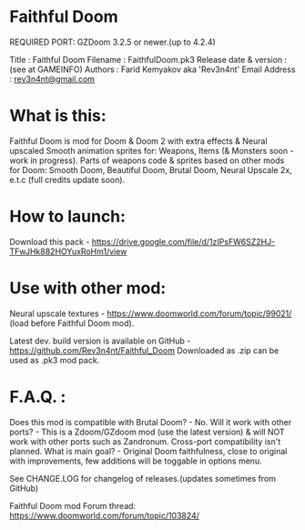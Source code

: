 # Faithful Doom

REQUIRED PORT: GZDoom 3.2.5 or newer.(up to 4.2.4)

Title                   : Faithful Doom
Filename                : FaithfulDoom.pk3
Release date & version  : (see at GAMEINFO)
Authors                 : Farid Kemyakov aka 'Rev3n4nt' 
Email Address           : rev3n4nt@gmail.com

# What is this: 
Faithful Doom is mod for Doom & Doom 2 with extra effects & Neural upscaled Smooth animation sprites for: Weapons, Items (& Monsters soon - work in progress).
Parts of weapons code & sprites based on other mods for Doom: Smooth Doom, Beautiful Doom, Brutal Doom, Neural Upscale 2x, e.t.c
(full credits update soon).

# How to launch:
Download this pack - https://drive.google.com/file/d/1zIPsFW6SZ2HJ-TFwJHk882HOYuxRoHm1/view

# Use with other mod:
Neural upscale textures - https://www.doomworld.com/forum/topic/99021/
(load before Faithful Doom mod).

Latest dev. build version is available on GitHub - https://github.com/Rev3n4nt/Faithful_Doom 
Downloaded as .zip can be used as .pk3 mod pack.

# F.A.Q. :
Does this mod is compatible with Brutal Doom? - No.
Will it work with other ports? - This is a Zdoom/GZdoom mod (use the latest version) & will NOT work with other ports such as Zandronum. Cross-port compatibility isn't planned. 
What is main goal? - Original Doom faithfulness, close to original with improvements, few additions will be toggable in options menu.

See CHANGE.LOG for changelog of releases.(updates sometimes from GitHub)

Faithful Doom mod Forum thread:
https://www.doomworld.com/forum/topic/103824/

